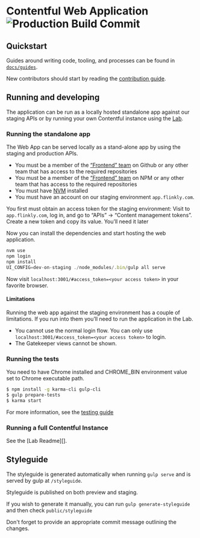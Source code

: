 # Contentful Web Application ![Production Build Commit](https://samson.contentful.org/projects/user_interface/stages/production.svg?token=8d70d6eaf8ef80c828d2f1472e89dc6d)

## Quickstart

Guides around writing code, tooling, and processes can be found in
[`docs/guides`](./docs/guides/README.md).

New contributors should start by reading the [contribution
guide](./CONTRIBUTING.md).


## Running and developing

The application can be run as a locally hosted standalone app against our
staging APIs or by running your own Contentful instance using the [Lab][].


### Running the standalone app

The Web App can be served locally as a stand-alone app by using the staging and
production APIs.

* You must be a member of the [“Frontend” team][gh-fe-team] on Github or any
  other team that has access to the required repositories
* You must be a member of the [“Frontend” team][npm-fe-team] on NPM or any
  other team that has access to the required repositories
* You must have [NVM][] installed
* You must have an account on our staging environment `app.flinkly.com`.

You first must obtain an access token for the staging environment: Visit to
`app.flinkly.com`, log in, and go to “APIs” → “Content management tokens”.
Create a new token and copy its value. You’ll need it later

Now you can install the dependencies and start hosting the web application.

~~~js
nvm use
npm login
npm install
UI_CONFIG=dev-on-staging ./node_modules/.bin/gulp all serve
~~~

Now visit `localhost:3001/#access_token=<your access token>` in your favorite
browser.

#### Limitations

Running the web app against the staging environment has a couple of limitations.
If you run into them you’ll need to run the application in the Lab.

* You cannot use the normal login flow. You can only use
  `localhost:3001/#access_token=<your access token>` to login.
* The Gatekeeper views cannot be shown.

[NVM]: https://github.com/creationix/nvm
[npm-fe-team]: https://www.npmjs.com/org/contentful/team/frontend
[gh-fe-team]: https://github.com/orgs/contentful/teams/frontend
[cf-auth-doc]: http://www.flinkly.com/developers/docs/references/authentication/#the-content-management-api


### Running the tests

You need to have Chrome installed and CHROME_BIN environment value set to Chrome executable path.

~~~bash
$ npm install -g karma-cli gulp-cli
$ gulp prepare-tests
$ karma start
~~~

For more information, see the [testing guide](./docs/guides/testing.md)


### Running a full Contentful Instance

See the [Lab Readme][].

[Lab]: https://github.com/contentful/lab/

## Styleguide

The styleguide is generated automatically when running `gulp serve` and
is served by gulp at `/styleguide`.

Styleguide is published on both preview and staging.

If you wish to generate it manually, you can run `gulp
generate-styleguide` and then check `public/styleguide`

Don't forget to provide an appropriate commit message outlining the changes.
